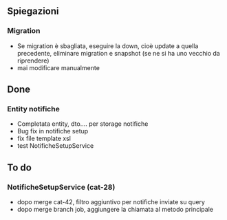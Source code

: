 ## Spiegazioni
### Migration
- Se migration è sbagliata, eseguire la down, cioè update a quella precedente, eliminare migration e snapshot (se ne si ha uno vecchio da riprendere)
- mai modificare manualmente

## Done
### Entity notifiche
- Completata entity, dto.... per storage notifiche
- Bug fix in notifiche setup
- fix file template xsl
- test NotificheSetupService

## To do
### NotificheSetupService (cat-28)
- dopo merge cat-42, filtro aggiuntivo per notifiche inviate su query
- dopo merge branch job, aggiungere la chiamata al metodo principale


<br>
<br>
<br>
<br>